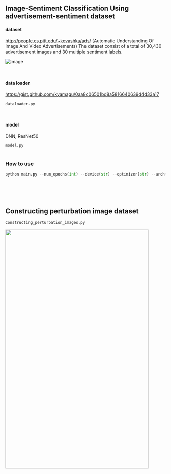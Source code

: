 ## Image-Sentiment Classification Using advertisement-sentiment dataset

#### dataset
http://people.cs.pitt.edu/~kovashka/ads/ (Automatic Understanding Of Image And Video Advertisements)
The dataset consist of a total of 30,430 advertisement images and 30 multiple sentiment labels.

![image](https://user-images.githubusercontent.com/60679596/163516312-6125c8ed-1e4c-4e08-b006-625d0676c35b.png)

</br>

#### data loader 
https://gist.github.com/kyamagu/0aa8c06501bd8a5816640639d4d33a17

`dataloader.py`

</br>

#### model 
DNN, ResNet50

`model.py`
</br>
</br>

### How to use

```python
python main.py --num_epochs(int) --device(str) --optimizer(str) --arch(str)
```

</br>

</br>
</br>

## Constructing perturbation image dataset
`Constructing_perturbation_images.py`

<img src="https://user-images.githubusercontent.com/60679596/163770119-a2a232dc-aef2-419e-8749-d8630ebb9dd8.png" width="450" height="750">

